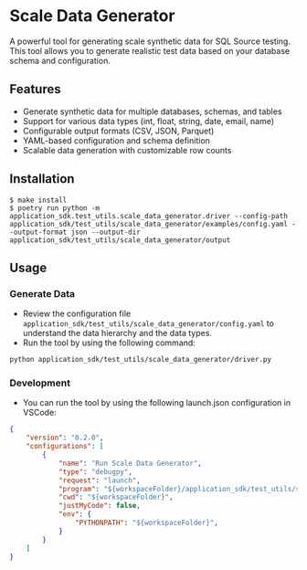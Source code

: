 # Scale Data Generator

A powerful tool for generating scale synthetic data for SQL Source testing. This tool allows you to generate realistic test data based on your database schema and configuration.

## Features

- Generate synthetic data for multiple databases, schemas, and tables
- Support for various data types (int, float, string, date, email, name)
- Configurable output formats (CSV, JSON, Parquet)
- YAML-based configuration and schema definition
- Scalable data generation with customizable row counts

## Installation

```
$ make install
$ poetry run python -m application_sdk.test_utils.scale_data_generator.driver --config-path application_sdk/test_utils/scale_data_generator/examples/config.yaml --output-format json --output-dir application_sdk/test_utils/scale_data_generator/output
```

## Usage

### Generate Data

- Review the configuration file `application_sdk/test_utils/scale_data_generator/config.yaml` to understand the data hierarchy and the data types.
- Run the tool by using the following command:

```bash
python application_sdk/test_utils/scale_data_generator/driver.py
```

### Development

- You can run the tool by using the following launch.json configuration in VSCode:

```json
{
    "version": "0.2.0",
    "configurations": [
        {
            "name": "Run Scale Data Generator",
            "type": "debugpy",
            "request": "launch",
            "program": "${workspaceFolder}/application_sdk/test_utils/scale_data_generator/driver.py",
            "cwd": "${workspaceFolder}",
            "justMyCode": false,
            "env": {
                "PYTHONPATH": "${workspaceFolder}",
            }
        }
    ]
}
```
